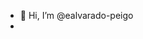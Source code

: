 - 👋 Hi, I’m @ealvarado-peigo
- 
<!---
ealvarado-peigo/ealvarado-peigo is a ✨ special ✨ repository because its `README.md` (this file) appears on your GitHub profile.
You can click the Preview link to take a look at your changes.
--->
